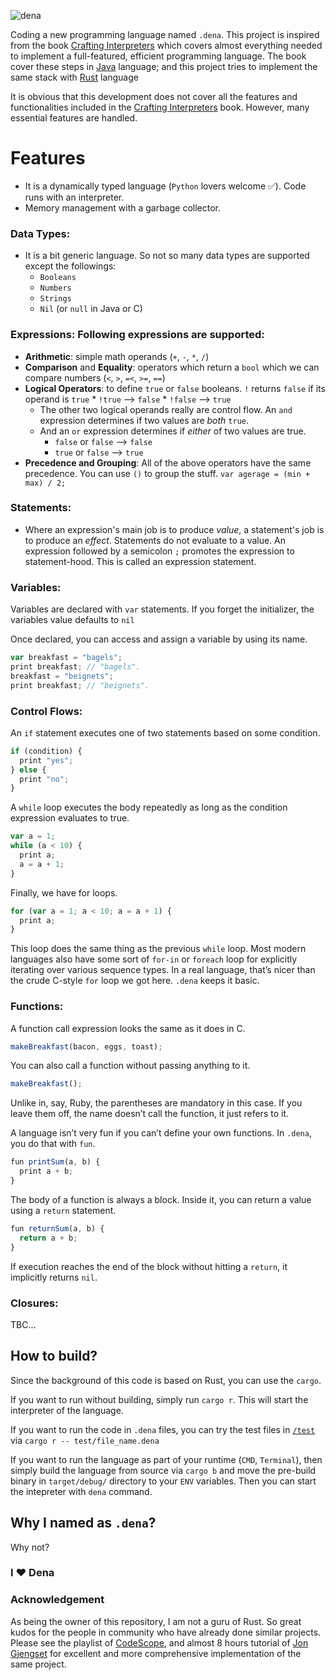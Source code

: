![dena](https://github.com/ylcnky/Dena/blob/master/logo.png "`.dena`")

Coding a new programming language named `.dena`. This project is inspired from the book [Crafting Interpreters](https://craftinginterpreters.com/) which covers almost everything needed to implement a full-featured, efficient programming language. The book cover these steps in [Java](https://www.java.com/en/) language; and this project tries to implement the same stack with [Rust](https://www.rust-lang.org/) language

It is obvious that this development does not cover all the features and functionalities included in the [Crafting Interpreters](https://craftinginterpreters.com/) book. However, many essential features are handled.

# Features
* It is a dynamically typed language (`Python` lovers welcome ✅). Code runs with an interpreter.
* Memory management with a garbage collector.
### **Data Types**: 
* It is a bit generic language. So not so many data types are supported except the followings:
    * `Booleans`
    * `Numbers`
    * `Strings`
    * `Nil` (or `null` in Java or C)
### **Expressions**: Following expressions are supported:
* **Arithmetic**: simple math operands (`+`, `-`, `*`, `/`)
* **Comparison** and **Equality**: operators which return a `bool` which we can compare numbers (`<`, `>`, `=<`, `>=`, `==`)
* **Logical Operators**: to define `true` or `false` booleans. `!` returns `false` if its operand is `true`
        * `!true` --> `false`
        * `!false` --> `true`
    * The other two logical operands really are control flow. An `and` expression determines if two values are *both* `true`.
    * And an `or` expression determines if *either* of two values are true.
        * `false` or `false` --> `false`
        * `true` or `false` --> `true`
* **Precedence and Grouping**: All of the above operators have the same precedence. You can use `()` to group the stuff. `var agerage = (min + max) / 2;`
### **Statements**:
* Where an expression's main job is to produce *value*, a statement's job is to produce an *effect*. Statements do not evaluate to a value. An expression followed by a semicolon `;` promotes the expression to statement-hood. This is called an expression statement.

### **Variables**:
Variables are declared with `var` statements. If you forget the initializer, the variables value defaults to `nil`

Once declared, you can access and assign a variable by using its name.
```js
var breakfast = "bagels";
print breakfast; // "bagels".
breakfast = "beignets";
print breakfast; // "beignets".
```

### **Control Flows**:
An `if` statement executes one of two statements based on some condition.
```js
if (condition) {
  print "yes";
} else {
  print "no";
}
```
A `while` loop executes the body repeatedly as long as the condition expression evaluates to true.
```js
var a = 1;
while (a < 10) {
  print a;
  a = a + 1;
}
```
Finally, we have for loops.
```js
for (var a = 1; a < 10; a = a + 1) {
  print a;
}
```
This loop does the same thing as the previous `while` loop. Most modern languages also have some sort of `for-in` or `foreach` loop for explicitly iterating over various sequence types. In a real language, that’s nicer than the crude C-style `for` loop we got here. `.dena` keeps it basic.

### **Functions**:
A function call expression looks the same as it does in C.
```js
makeBreakfast(bacon, eggs, toast);
```
You can also call a function without passing anything to it.
```js
makeBreakfast();
```
Unlike in, say, Ruby, the parentheses are mandatory in this case. If you leave them off, the name doesn’t call the function, it just refers to it.

A language isn’t very fun if you can’t define your own functions. In `.dena`, you do that with `fun`.
```js
fun printSum(a, b) {
  print a + b;
}
```
The body of a function is always a block. Inside it, you can return a value using a `return` statement.
```js
fun returnSum(a, b) {
  return a + b;
}
```
If execution reaches the end of the block without hitting a `return`, it implicitly returns `nil`.

### **Closures**:
TBC...

## How to build?
Since the background of this code is based on Rust, you can use the `cargo`.

If you want to run without building, simply run `cargo r`. This will start the interpreter of the language.

If you want to run the code in `.dena` files, you can try the test files in [`/test`](https://github.com/ylcnky/.dena/tree/master/src/test) via `cargo r -- test/file_name.dena`

If you want to run the language as part of your runtime (`CMD`, `Terminal`), then simply build the language from source via `cargo b` and move the pre-build binary in `target/debug/` directory to your `ENV` variables. Then you can start the intepreter with `dena` command.

## Why I named as `.dena`? 
Why not? 

### **I ❤️ Dena**

### Acknowledgement
As being the owner of this repository, I am not a guru of Rust. So great kudos for the people in community who have already done similar projects. Please see the playlist of [CodeScope](https://www.youtube.com/playlist?list=PLj_VrUwyDuXS4K3n7X4U4qmkjpuA8rJ76), and almost 8 hours tutorial of [Jon Gjengset](https://www.youtube.com/watch?v=mNOLaw-_Buc&pp=ygUnY3JlYXRlIGEgcHJvZ3JhbW1pbmcgbGFuZ3VhZ2Ugd2l0aCBydXN0) for excellent and more comprehensive implementation of the same project.
